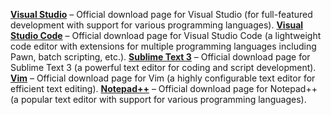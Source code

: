 **[Visual Studio](https://visualstudio.microsoft.com/downloads/)** – Official download page for Visual Studio (for full-featured development with support for various programming languages).
**[Visual Studio Code](https://code.visualstudio.com/Download)** – Official download page for Visual Studio Code (a lightweight code editor with extensions for multiple programming languages including Pawn, batch scripting, etc.).
**[Sublime Text 3](https://www.sublimetext.com/3)** – Official download page for Sublime Text 3 (a powerful text editor for coding and script development).
**[Vim](https://www.vim.org/download.php)** – Official download page for Vim (a highly configurable text editor for efficient text editing).
**[Notepad++](https://notepad-plus-plus.org/downloads/)** – Official download page for Notepad++ (a popular text editor with support for various programming languages).
